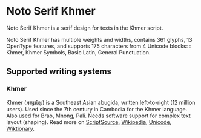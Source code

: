 
# Noto Serif Khmer

Noto Serif Khmer is a serif design for texts in the Khmer script. 

Noto Serif Khmer has multiple weights and widths, contains 361 glyphs, 13 OpenType features, and supports 175 characters from 4 Unicode blocks: : Khmer, Khmer Symbols, Basic Latin, General Punctuation.


## Supported writing systems


### Khmer

Khmer (អក្សរខ្មែរ) is a Southeast Asian abugida, written left-to-right (12 million users). Used since the 7th century in Cambodia for the Khmer language. Also used for Brao, Mnong, Pali. Needs software support for complex text layout (shaping). Read more on [ScriptSource](https://scriptsource.org/scr/Khmr), [Wikipedia](https://en.wikipedia.org/wiki/ISO_15924:Khmr), [Unicode](https://www.unicode.org/versions/Unicode13.0.0/ch16.pdf#G64642), [Wiktionary](https://en.wiktionary.org/wiki/Category:Khmer_script).

